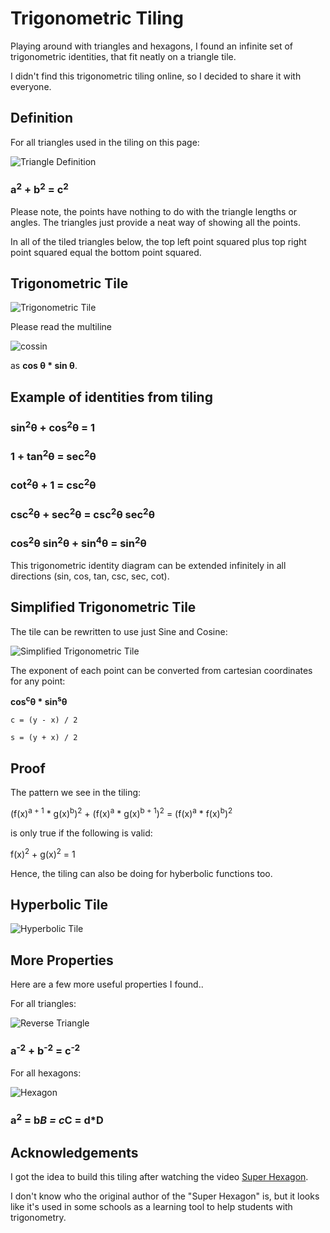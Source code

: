 # Trigonometric Tiling

Playing around with triangles and hexagons, I found an infinite set of trigonometric identities, that fit neatly on a triangle tile.

I didn't find this trigonometric tiling online, so I decided to share it with everyone.

## Definition

For all triangles used in the tiling on this page:

![Triangle Definition](define-triangle.png)

### a<sup>2</sup> + b<sup>2</sup> = c<sup>2</sup>

Please note, the points have nothing to do with the triangle lengths or angles. The triangles just provide a neat way of showing all the points.

In all of the tiled triangles below, the top left point squared plus top right point squared equal the bottom point squared.

## Trigonometric Tile

![Trigonometric Tile](trigonometric-tiling.png)

Please read the multiline

![cossin](cossin.png)

as **cos θ * sin θ**.

## Example of identities from tiling

### sin<sup>2</sup>θ + cos<sup>2</sup>θ = 1
### 1 + tan<sup>2</sup>θ = sec<sup>2</sup>θ
### cot<sup>2</sup>θ + 1 = csc<sup>2</sup>θ
### csc<sup>2</sup>θ + sec<sup>2</sup>θ = csc<sup>2</sup>θ sec<sup>2</sup>θ
### cos<sup>2</sup>θ sin<sup>2</sup>θ + sin<sup>4</sup>θ = sin<sup>2</sup>θ

This trigonometric identity diagram can be extended infinitely in all directions (sin, cos, tan, csc, sec, cot).

## Simplified Trigonometric Tile

The tile can be rewritten to use just Sine and Cosine:

![Simplified Trigonometric Tile](trigonometric-tiling-simple.png)

The exponent of each point can be converted from cartesian coordinates for any point:

**cos<sup>c</sup>θ * sin<sup>s</sup>θ**

    c = (y - x) / 2

    s = (y + x) / 2

## Proof

The pattern we see in the tiling:

(f(x)<sup>a + 1</sup> * g(x)<sup>b</sup>)<sup>2</sup> + (f(x)<sup>a</sup> * g(x)<sup>b + 1</sup>)<sup>2</sup> = (f(x)<sup>a</sup> * f(x)<sup>b</sup>)<sup>2</sup>

is only true if the following is valid:

f(x)<sup>2</sup> + g(x)<sup>2</sup> = 1

Hence, the tiling can also be doing for hyberbolic functions too.

## Hyperbolic Tile

![Hyperbolic Tile](hyperbolic-tiling.png)

## More Properties

Here are a few more useful properties I found..

For all triangles:

![Reverse Triangle](reverse-triangle.png)

### a<sup>-2</sup> + b<sup>-2</sup> = c<sup>-2</sup>

For all hexagons:

![Hexagon](hexagon.png)

### a<sup>2</sup> = b*B = c*C = d*D


## Acknowledgements

I got the idea to build this tiling after watching the video [Super Hexagon](https://www.youtube.com/watch?v=T7D1W1oD8wo).

I don't know who the original author of the "Super Hexagon" is, but it looks like it's used in some schools as a learning tool to help students with trigonometry.
